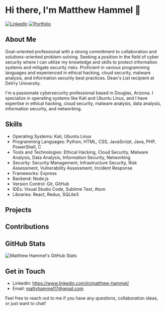 # Hi there, I'm Matthew Hammel 👋

[![LinkedIn](https://img.shields.io/badge/LinkedIn-Connect-blue?logo=linkedin)](https://www.linkedin.com/in/matthew-hammel)
[![Portfolio](https://img.shields.io/badge/Portfolio-Visit-lightgrey)](https://devry-port.web.app)

## About Me
Goal-oriented professional with a strong commitment to collaboration and solutions-oriented problem-solving. Seeking a position in the field of cyber security where I can utilize my knowledge and skills to protect information systems and mitigate security risks. Proficient in various programming languages and experienced in ethical hacking, cloud security, malware analysis, and information security best practices. Dean's List recipient at DeVry University.

I'm a passionate cybersecurity professional based in Douglas, Arizona. I specialize in operating systems like Kali and Ubuntu Linux, and I have expertise in ethical hacking, cloud security, malware analysis, data analysis, information security, and networking.

## Skills
- Operating Systems: Kali, Ubuntu Linux
- Programming Languages: Python, HTML, CSS, JavaScript, Java, PHP, PowerShell, C
- Tools and Technologies: Ethical Hacking, Cloud Security, Malware Analysis, Data Analysis, Information Security, Networking
- Security: Security Management, Infrastructure Security, Risk Assessment, Vulnerability Assessment, Incident Response
- Frameworks: Express
- Backend: Node.js
- Version Control: Git, GitHub
- IDEs: Visual Studio Code, Sublime Text, Atom
- Libraries: React, Redux, SQLite3

## Projects

## Contributions

## GitHub Stats
![Matthew Hammel's GitHub Stats](https://github-readme-stats.vercel.app/api?username=DeFragedGaming&show_icons=true&theme=dark)

## Get in Touch
- LinkedIn: https://www.linkedin.com/in/matthew-hammel/
- Email: mattyhammel17@gmail.com

Feel free to reach out to me if you have any questions, collaboration ideas, or just want to chat!

